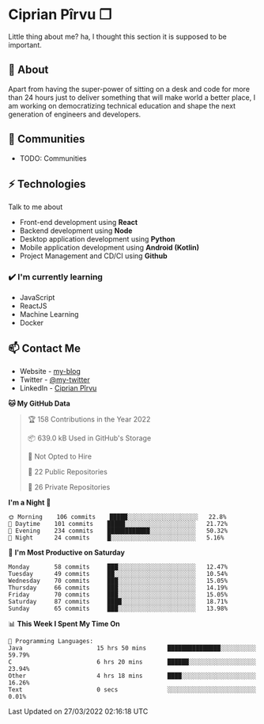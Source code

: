 # Ciprian Pîrvu ❐

Little thing about me? ha, I thought this section it is supposed to be important.

## 🧐 About

Apart from having the super-power of sitting on a desk and code for more than 24 hours just to deliver something that will make world a better place, I am working on democratizing technical education and shape the next generation of engineers and developers.

## 👯 Communities

-   TODO: Communities

## ⚡ Technologies

Talk to me about

-   Front-end development using **React**
-   Backend development using **Node**
-   Desktop application development using **Python**
-   Mobile application development using **Android (Kotlin)**
-   Project Management and CD/CI using **Github**

### ✔️ I'm currently learning

-   JavaScript
-   ReactJS
-   Machine Learning
-   Docker

## 📫 Contact Me

-   Website - [my-blog]()
-   Twitter - [@my-twitter]()
-   LinkedIn - [Ciprian Pîrvu](https://www.linkedin.com/in/p%C3%AErvu-ciprian-cristian-4415991b1/)

<!--START_SECTION:waka-->
**🐱 My GitHub Data** 

> 🏆 158 Contributions in the Year 2022
 > 
> 📦 639.0 kB Used in GitHub's Storage 
 > 
> 🚫 Not Opted to Hire
 > 
> 📜 22 Public Repositories 
 > 
> 🔑 26 Private Repositories  
 > 
**I'm a Night 🦉** 

```text
🌞 Morning    106 commits    █████░░░░░░░░░░░░░░░░░░░░   22.8% 
🌆 Daytime    101 commits    █████░░░░░░░░░░░░░░░░░░░░   21.72% 
🌃 Evening    234 commits    ████████████░░░░░░░░░░░░░   50.32% 
🌙 Night      24 commits     █░░░░░░░░░░░░░░░░░░░░░░░░   5.16%

```
📅 **I'm Most Productive on Saturday** 

```text
Monday       58 commits     ███░░░░░░░░░░░░░░░░░░░░░░   12.47% 
Tuesday      49 commits     ██░░░░░░░░░░░░░░░░░░░░░░░   10.54% 
Wednesday    70 commits     ███░░░░░░░░░░░░░░░░░░░░░░   15.05% 
Thursday     66 commits     ███░░░░░░░░░░░░░░░░░░░░░░   14.19% 
Friday       70 commits     ███░░░░░░░░░░░░░░░░░░░░░░   15.05% 
Saturday     87 commits     ████░░░░░░░░░░░░░░░░░░░░░   18.71% 
Sunday       65 commits     ███░░░░░░░░░░░░░░░░░░░░░░   13.98%

```


📊 **This Week I Spent My Time On** 

```text
💬 Programming Languages: 
Java                     15 hrs 50 mins      ███████████████░░░░░░░░░░   59.79% 
C                        6 hrs 20 mins       ██████░░░░░░░░░░░░░░░░░░░   23.94% 
Other                    4 hrs 18 mins       ████░░░░░░░░░░░░░░░░░░░░░   16.26% 
Text                     0 secs              ░░░░░░░░░░░░░░░░░░░░░░░░░   0.01%

```


 Last Updated on 27/03/2022 02:16:18 UTC
<!--END_SECTION:waka-->
